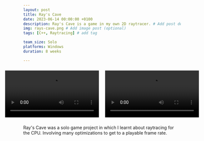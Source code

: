 ```yaml
---
layout: post
title: Ray's Cave
date: 2023-06-14 00:00:00 +0100
description: Ray's Cave is a game in my own 2D raytracer. # Add post description (optional)
img: rays-cave.png # Add image post (optional)
tags: [C++, Raytracing] # add tag

team_size: Solo
platforms: Windows
duration: 8 weeks

---
```


<div class="post-video-container" style="display:flex; flex-direction: row; justify-content: center; align-items: center">
  <video controls volume="0.5" style="margin:10px">
    <source src="../assets/vid/rays-cave.mp4" type="video/mp4">
  </video>
  <video controls volume="0.5" style="margin:10px">
    <source src="../assets/vid/rays-cave2.mp4" type="video/mp4">
  </video>
</div>

Ray's Cave was a solo game project in which I learnt about raytracing for the CPU. Involving many optimizations to get to a playable frame rate.
